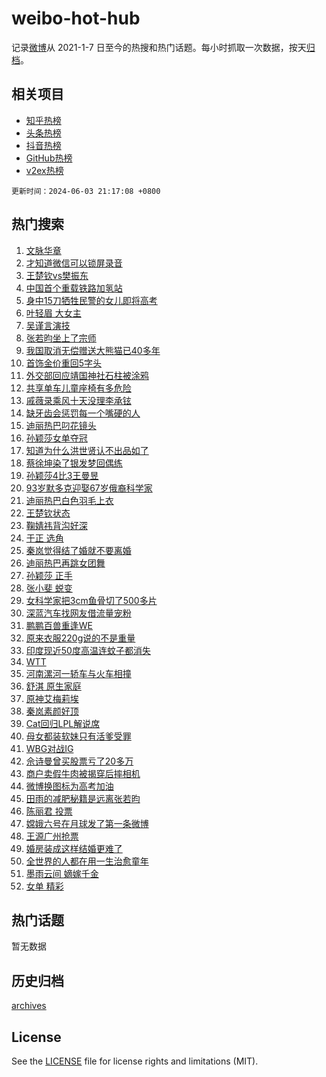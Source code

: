 # weibo-hot-hub

记录[微博](https://www.weibo.com)从 2021-1-7 日至今的热搜和热门话题。每小时抓取一次数据，按天[归档](archives)。

## 相关项目

- [知乎热榜](https://github.com/lonnyzhang423/zhihu-hot-hub)
- [头条热榜](https://github.com/lonnyzhang423/toutiao-hot-hub)
- [抖音热榜](https://github.com/lonnyzhang423/douyin-hot-hub)
- [GitHub热榜](https://github.com/lonnyzhang423/github-hot-hub)
- [v2ex热榜](https://github.com/lonnyzhang423/v2ex-hot-hub)


`更新时间：2024-06-03 21:17:08 +0800`

## 热门搜索

1. [文脉华章](https://m.weibo.cn/search?containerid=100103type%3D1%26t%3D10%26q%3D%23%E6%96%87%E8%84%89%E5%8D%8E%E7%AB%A0%23&stream_entry_id=51&isnewpage=1&extparam=seat%3D1%26dgr%3D0%26filter_type%3Drealtimehot%26stream_entry_id%3D51%26c_type%3D51%26pos%3D0%26q%3D%2523%25E6%2596%2587%25E8%2584%2589%25E5%258D%258E%25E7%25AB%25A0%2523%26cate%3D10103%26display_time%3D1717420626%26pre_seqid%3D171742062690702665279)
1. [才知道微信可以锁屏录音](https://m.weibo.cn/search?containerid=100103type%3D1%26t%3D10%26q%3D%E6%89%8D%E7%9F%A5%E9%81%93%E5%BE%AE%E4%BF%A1%E5%8F%AF%E4%BB%A5%E9%94%81%E5%B1%8F%E5%BD%95%E9%9F%B3&stream_entry_id=31&isnewpage=1&extparam=seat%3D1%26filter_type%3Drealtimehot%26c_type%3D31%26lcate%3D5001%26cate%3D5001%26realpos%3D1%26q%3D%25E6%2589%258D%25E7%259F%25A5%25E9%2581%2593%25E5%25BE%25AE%25E4%25BF%25A1%25E5%258F%25AF%25E4%25BB%25A5%25E9%2594%2581%25E5%25B1%258F%25E5%25BD%2595%25E9%259F%25B3%26dgr%3D0%26pos%3D0%26stream_entry_id%3D31%26flag%3D2%26band_rank%3D1%26display_time%3D1717420626%26pre_seqid%3D171742062690702665279)
1. [王楚钦vs樊振东](https://m.weibo.cn/search?containerid=100103type%3D1%26t%3D10%26q%3D%23%E7%8E%8B%E6%A5%9A%E9%92%A6vs%E6%A8%8A%E6%8C%AF%E4%B8%9C%23&stream_entry_id=31&isnewpage=1&extparam=seat%3D1%26filter_type%3Drealtimehot%26c_type%3D31%26lcate%3D5001%26cate%3D5001%26realpos%3D2%26q%3D%2523%25E7%258E%258B%25E6%25A5%259A%25E9%2592%25A6vs%25E6%25A8%258A%25E6%258C%25AF%25E4%25B8%259C%2523%26dgr%3D0%26pos%3D1%26stream_entry_id%3D31%26flag%3D2%26band_rank%3D2%26display_time%3D1717420626%26pre_seqid%3D171742062690702665279)
1. [中国首个重载铁路加氢站](https://m.weibo.cn/search?containerid=100103type%3D1%26t%3D10%26q%3D%23%E4%B8%AD%E5%9B%BD%E9%A6%96%E4%B8%AA%E9%87%8D%E8%BD%BD%E9%93%81%E8%B7%AF%E5%8A%A0%E6%B0%A2%E7%AB%99%23&stream_entry_id=31&isnewpage=1&extparam=seat%3D1%26filter_type%3Drealtimehot%26c_type%3D31%26lcate%3D5001%26cate%3D5001%26realpos%3D3%26q%3D%2523%25E4%25B8%25AD%25E5%259B%25BD%25E9%25A6%2596%25E4%25B8%25AA%25E9%2587%258D%25E8%25BD%25BD%25E9%2593%2581%25E8%25B7%25AF%25E5%258A%25A0%25E6%25B0%25A2%25E7%25AB%2599%2523%26dgr%3D0%26pos%3D2%26stream_entry_id%3D31%26flag%3D0%26band_rank%3D3%26display_time%3D1717420626%26pre_seqid%3D171742062690702665279)
1. [身中15刀牺牲民警的女儿即将高考](https://m.weibo.cn/search?containerid=100103type%3D1%26t%3D10%26q%3D%23%E8%BA%AB%E4%B8%AD15%E5%88%80%E7%89%BA%E7%89%B2%E6%B0%91%E8%AD%A6%E7%9A%84%E5%A5%B3%E5%84%BF%E5%8D%B3%E5%B0%86%E9%AB%98%E8%80%83%23&stream_entry_id=31&isnewpage=1&extparam=seat%3D1%26filter_type%3Drealtimehot%26c_type%3D31%26lcate%3D5001%26cate%3D5001%26realpos%3D4%26q%3D%2523%25E8%25BA%25AB%25E4%25B8%25AD15%25E5%2588%2580%25E7%2589%25BA%25E7%2589%25B2%25E6%25B0%2591%25E8%25AD%25A6%25E7%259A%2584%25E5%25A5%25B3%25E5%2584%25BF%25E5%258D%25B3%25E5%25B0%2586%25E9%25AB%2598%25E8%2580%2583%2523%26dgr%3D0%26pos%3D3%26stream_entry_id%3D31%26flag%3D1%26band_rank%3D4%26display_time%3D1717420626%26pre_seqid%3D171742062690702665279)
1. [叶轻眉 大女主](https://m.weibo.cn/search?containerid=100103type%3D1%26t%3D10%26q%3D%E5%8F%B6%E8%BD%BB%E7%9C%89+%E5%A4%A7%E5%A5%B3%E4%B8%BB&stream_entry_id=31&isnewpage=1&extparam=seat%3D1%26filter_type%3Drealtimehot%26c_type%3D31%26lcate%3D5001%26cate%3D5001%26realpos%3D5%26q%3D%25E5%258F%25B6%25E8%25BD%25BB%25E7%259C%2589%2520%25E5%25A4%25A7%25E5%25A5%25B3%25E4%25B8%25BB%26dgr%3D0%26pos%3D4%26stream_entry_id%3D31%26flag%3D2%26band_rank%3D5%26display_time%3D1717420626%26pre_seqid%3D171742062690702665279)
1. [吴谨言演技](https://m.weibo.cn/search?containerid=100103type%3D1%26t%3D10%26q%3D%E5%90%B4%E8%B0%A8%E8%A8%80%E6%BC%94%E6%8A%80&stream_entry_id=31&isnewpage=1&extparam=seat%3D1%26filter_type%3Drealtimehot%26c_type%3D31%26lcate%3D5001%26cate%3D5001%26realpos%3D6%26q%3D%25E5%2590%25B4%25E8%25B0%25A8%25E8%25A8%2580%25E6%25BC%2594%25E6%258A%2580%26dgr%3D0%26pos%3D5%26stream_entry_id%3D31%26flag%3D1%26band_rank%3D6%26display_time%3D1717420626%26pre_seqid%3D171742062690702665279)
1. [张若昀坐上了宗师](https://m.weibo.cn/search?containerid=100103type%3D1%26t%3D10%26q%3D%23%E5%BC%A0%E8%8B%A5%E6%98%80%E5%9D%90%E4%B8%8A%E4%BA%86%E5%AE%97%E5%B8%88%23&stream_entry_id=31&isnewpage=1&extparam=seat%3D1%26filter_type%3Drealtimehot%26c_type%3D31%26lcate%3D5001%26cate%3D5001%26topic_ad%3D1%26dgr%3D0%26q%3D%2523%25E5%25BC%25A0%25E8%258B%25A5%25E6%2598%2580%25E5%259D%2590%25E4%25B8%258A%25E4%25BA%2586%25E5%25AE%2597%25E5%25B8%2588%2523%26stream_entry_id%3D31%26pos%3D6%26adid%3D240375%26is_ad_pos%3D1%26band_rank%3D7%26display_time%3D1717420626%26pre_seqid%3D171742062690702665279)
1. [我国取消无偿赠送大熊猫已40多年](https://m.weibo.cn/search?containerid=100103type%3D1%26t%3D10%26q%3D%23%E6%88%91%E5%9B%BD%E5%8F%96%E6%B6%88%E6%97%A0%E5%81%BF%E8%B5%A0%E9%80%81%E5%A4%A7%E7%86%8A%E7%8C%AB%E5%B7%B240%E5%A4%9A%E5%B9%B4%23&stream_entry_id=31&isnewpage=1&extparam=seat%3D1%26filter_type%3Drealtimehot%26c_type%3D31%26lcate%3D5001%26cate%3D5001%26realpos%3D7%26q%3D%2523%25E6%2588%2591%25E5%259B%25BD%25E5%258F%2596%25E6%25B6%2588%25E6%2597%25A0%25E5%2581%25BF%25E8%25B5%25A0%25E9%2580%2581%25E5%25A4%25A7%25E7%2586%258A%25E7%258C%25AB%25E5%25B7%25B240%25E5%25A4%259A%25E5%25B9%25B4%2523%26dgr%3D0%26pos%3D7%26stream_entry_id%3D31%26flag%3D2%26band_rank%3D7%26display_time%3D1717420626%26pre_seqid%3D171742062690702665279)
1. [首饰金价重回5字头](https://m.weibo.cn/search?containerid=100103type%3D1%26t%3D10%26q%3D%23%E9%A6%96%E9%A5%B0%E9%87%91%E4%BB%B7%E9%87%8D%E5%9B%9E5%E5%AD%97%E5%A4%B4%23&stream_entry_id=31&isnewpage=1&extparam=seat%3D1%26filter_type%3Drealtimehot%26c_type%3D31%26lcate%3D5001%26cate%3D5001%26realpos%3D8%26q%3D%2523%25E9%25A6%2596%25E9%25A5%25B0%25E9%2587%2591%25E4%25BB%25B7%25E9%2587%258D%25E5%259B%259E5%25E5%25AD%2597%25E5%25A4%25B4%2523%26dgr%3D0%26pos%3D8%26stream_entry_id%3D31%26flag%3D1%26band_rank%3D8%26display_time%3D1717420626%26pre_seqid%3D171742062690702665279)
1. [外交部回应靖国神社石柱被涂鸦](https://m.weibo.cn/search?containerid=100103type%3D1%26t%3D10%26q%3D%23%E5%A4%96%E4%BA%A4%E9%83%A8%E5%9B%9E%E5%BA%94%E9%9D%96%E5%9B%BD%E7%A5%9E%E7%A4%BE%E7%9F%B3%E6%9F%B1%E8%A2%AB%E6%B6%82%E9%B8%A6%23&stream_entry_id=31&isnewpage=1&extparam=seat%3D1%26filter_type%3Drealtimehot%26c_type%3D31%26lcate%3D5001%26cate%3D5001%26realpos%3D9%26q%3D%2523%25E5%25A4%2596%25E4%25BA%25A4%25E9%2583%25A8%25E5%259B%259E%25E5%25BA%2594%25E9%259D%2596%25E5%259B%25BD%25E7%25A5%259E%25E7%25A4%25BE%25E7%259F%25B3%25E6%259F%25B1%25E8%25A2%25AB%25E6%25B6%2582%25E9%25B8%25A6%2523%26dgr%3D0%26pos%3D9%26stream_entry_id%3D31%26flag%3D0%26band_rank%3D9%26display_time%3D1717420626%26pre_seqid%3D171742062690702665279)
1. [共享单车儿童座椅有多危险](https://m.weibo.cn/search?containerid=100103type%3D1%26t%3D10%26q%3D%23%E5%85%B1%E4%BA%AB%E5%8D%95%E8%BD%A6%E5%84%BF%E7%AB%A5%E5%BA%A7%E6%A4%85%E6%9C%89%E5%A4%9A%E5%8D%B1%E9%99%A9%23&stream_entry_id=31&isnewpage=1&extparam=seat%3D1%26filter_type%3Drealtimehot%26c_type%3D31%26lcate%3D5001%26cate%3D5001%26realpos%3D10%26q%3D%2523%25E5%2585%25B1%25E4%25BA%25AB%25E5%258D%2595%25E8%25BD%25A6%25E5%2584%25BF%25E7%25AB%25A5%25E5%25BA%25A7%25E6%25A4%2585%25E6%259C%2589%25E5%25A4%259A%25E5%258D%25B1%25E9%2599%25A9%2523%26dgr%3D0%26pos%3D10%26stream_entry_id%3D31%26flag%3D1%26band_rank%3D10%26display_time%3D1717420626%26pre_seqid%3D171742062690702665279)
1. [戚薇录乘风十天没理李承铉](https://m.weibo.cn/search?containerid=100103type%3D1%26t%3D10%26q%3D%23%E6%88%9A%E8%96%87%E5%BD%95%E4%B9%98%E9%A3%8E%E5%8D%81%E5%A4%A9%E6%B2%A1%E7%90%86%E6%9D%8E%E6%89%BF%E9%93%89%23&stream_entry_id=31&isnewpage=1&extparam=seat%3D1%26filter_type%3Drealtimehot%26c_type%3D31%26lcate%3D5001%26cate%3D5001%26realpos%3D11%26q%3D%2523%25E6%2588%259A%25E8%2596%2587%25E5%25BD%2595%25E4%25B9%2598%25E9%25A3%258E%25E5%258D%2581%25E5%25A4%25A9%25E6%25B2%25A1%25E7%2590%2586%25E6%259D%258E%25E6%2589%25BF%25E9%2593%2589%2523%26dgr%3D0%26pos%3D11%26stream_entry_id%3D31%26flag%3D0%26band_rank%3D11%26display_time%3D1717420626%26pre_seqid%3D171742062690702665279)
1. [缺牙齿会惩罚每一个嘴硬的人](https://m.weibo.cn/search?containerid=100103type%3D1%26t%3D10%26q%3D%E7%BC%BA%E7%89%99%E9%BD%BF%E4%BC%9A%E6%83%A9%E7%BD%9A%E6%AF%8F%E4%B8%80%E4%B8%AA%E5%98%B4%E7%A1%AC%E7%9A%84%E4%BA%BA&stream_entry_id=31&isnewpage=1&extparam=seat%3D1%26filter_type%3Drealtimehot%26c_type%3D31%26lcate%3D5001%26cate%3D5001%26realpos%3D12%26q%3D%25E7%25BC%25BA%25E7%2589%2599%25E9%25BD%25BF%25E4%25BC%259A%25E6%2583%25A9%25E7%25BD%259A%25E6%25AF%258F%25E4%25B8%2580%25E4%25B8%25AA%25E5%2598%25B4%25E7%25A1%25AC%25E7%259A%2584%25E4%25BA%25BA%26dgr%3D0%26pos%3D12%26stream_entry_id%3D31%26flag%3D1%26band_rank%3D12%26display_time%3D1717420626%26pre_seqid%3D171742062690702665279)
1. [迪丽热巴叼花镜头](https://m.weibo.cn/search?containerid=100103type%3D1%26t%3D10%26q%3D%23%E8%BF%AA%E4%B8%BD%E7%83%AD%E5%B7%B4%E5%8F%BC%E8%8A%B1%E9%95%9C%E5%A4%B4%23&stream_entry_id=31&isnewpage=1&extparam=seat%3D1%26filter_type%3Drealtimehot%26c_type%3D31%26lcate%3D5001%26cate%3D5001%26realpos%3D13%26q%3D%2523%25E8%25BF%25AA%25E4%25B8%25BD%25E7%2583%25AD%25E5%25B7%25B4%25E5%258F%25BC%25E8%258A%25B1%25E9%2595%259C%25E5%25A4%25B4%2523%26dgr%3D0%26pos%3D13%26stream_entry_id%3D31%26flag%3D1%26band_rank%3D13%26display_time%3D1717420626%26pre_seqid%3D171742062690702665279)
1. [孙颖莎女单夺冠](https://m.weibo.cn/search?containerid=100103type%3D1%26t%3D10%26q%3D%23%E5%AD%99%E9%A2%96%E8%8E%8E%E5%A5%B3%E5%8D%95%E5%A4%BA%E5%86%A0%23&stream_entry_id=31&isnewpage=1&extparam=seat%3D1%26filter_type%3Drealtimehot%26c_type%3D31%26lcate%3D5001%26cate%3D5001%26realpos%3D14%26q%3D%2523%25E5%25AD%2599%25E9%25A2%2596%25E8%258E%258E%25E5%25A5%25B3%25E5%258D%2595%25E5%25A4%25BA%25E5%2586%25A0%2523%26dgr%3D0%26pos%3D14%26stream_entry_id%3D31%26flag%3D1%26band_rank%3D14%26display_time%3D1717420626%26pre_seqid%3D171742062690702665279)
1. [知道为什么洪世贤认不出品如了](https://m.weibo.cn/search?containerid=100103type%3D1%26t%3D10%26q%3D%23%E7%9F%A5%E9%81%93%E4%B8%BA%E4%BB%80%E4%B9%88%E6%B4%AA%E4%B8%96%E8%B4%A4%E8%AE%A4%E4%B8%8D%E5%87%BA%E5%93%81%E5%A6%82%E4%BA%86%23&stream_entry_id=31&isnewpage=1&extparam=seat%3D1%26filter_type%3Drealtimehot%26c_type%3D31%26lcate%3D5001%26cate%3D5001%26realpos%3D15%26q%3D%2523%25E7%259F%25A5%25E9%2581%2593%25E4%25B8%25BA%25E4%25BB%2580%25E4%25B9%2588%25E6%25B4%25AA%25E4%25B8%2596%25E8%25B4%25A4%25E8%25AE%25A4%25E4%25B8%258D%25E5%2587%25BA%25E5%2593%2581%25E5%25A6%2582%25E4%25BA%2586%2523%26dgr%3D0%26pos%3D15%26stream_entry_id%3D31%26flag%3D0%26band_rank%3D15%26display_time%3D1717420626%26pre_seqid%3D171742062690702665279)
1. [蔡徐坤染了银发梦回偶练](https://m.weibo.cn/search?containerid=100103type%3D1%26t%3D10%26q%3D%23%E8%94%A1%E5%BE%90%E5%9D%A4%E6%9F%93%E4%BA%86%E9%93%B6%E5%8F%91%E6%A2%A6%E5%9B%9E%E5%81%B6%E7%BB%83%23&stream_entry_id=31&isnewpage=1&extparam=seat%3D1%26filter_type%3Drealtimehot%26c_type%3D31%26lcate%3D5001%26cate%3D5001%26realpos%3D16%26q%3D%2523%25E8%2594%25A1%25E5%25BE%2590%25E5%259D%25A4%25E6%259F%2593%25E4%25BA%2586%25E9%2593%25B6%25E5%258F%2591%25E6%25A2%25A6%25E5%259B%259E%25E5%2581%25B6%25E7%25BB%2583%2523%26dgr%3D0%26pos%3D16%26stream_entry_id%3D31%26flag%3D0%26band_rank%3D16%26display_time%3D1717420626%26pre_seqid%3D171742062690702665279)
1. [孙颖莎4比3王曼昱](https://m.weibo.cn/search?containerid=100103type%3D1%26t%3D10%26q%3D%23%E5%AD%99%E9%A2%96%E8%8E%8E4%E6%AF%943%E7%8E%8B%E6%9B%BC%E6%98%B1%23&stream_entry_id=31&isnewpage=1&extparam=seat%3D1%26filter_type%3Drealtimehot%26c_type%3D31%26lcate%3D5001%26cate%3D5001%26realpos%3D17%26q%3D%2523%25E5%25AD%2599%25E9%25A2%2596%25E8%258E%258E4%25E6%25AF%25943%25E7%258E%258B%25E6%259B%25BC%25E6%2598%25B1%2523%26dgr%3D0%26pos%3D17%26stream_entry_id%3D31%26flag%3D1%26band_rank%3D17%26display_time%3D1717420626%26pre_seqid%3D171742062690702665279)
1. [93岁默多克迎娶67岁俄裔科学家](https://m.weibo.cn/search?containerid=100103type%3D1%26t%3D10%26q%3D%2393%E5%B2%81%E9%BB%98%E5%A4%9A%E5%85%8B%E8%BF%8E%E5%A8%B667%E5%B2%81%E4%BF%84%E8%A3%94%E7%A7%91%E5%AD%A6%E5%AE%B6%23&stream_entry_id=31&isnewpage=1&extparam=seat%3D1%26filter_type%3Drealtimehot%26c_type%3D31%26lcate%3D5001%26cate%3D5001%26realpos%3D18%26q%3D%252393%25E5%25B2%2581%25E9%25BB%2598%25E5%25A4%259A%25E5%2585%258B%25E8%25BF%258E%25E5%25A8%25B667%25E5%25B2%2581%25E4%25BF%2584%25E8%25A3%2594%25E7%25A7%2591%25E5%25AD%25A6%25E5%25AE%25B6%2523%26dgr%3D0%26pos%3D18%26stream_entry_id%3D31%26flag%3D1%26band_rank%3D18%26display_time%3D1717420626%26pre_seqid%3D171742062690702665279)
1. [迪丽热巴白色羽毛上衣](https://m.weibo.cn/search?containerid=100103type%3D1%26t%3D10%26q%3D%23%E8%BF%AA%E4%B8%BD%E7%83%AD%E5%B7%B4%E7%99%BD%E8%89%B2%E7%BE%BD%E6%AF%9B%E4%B8%8A%E8%A1%A3%23&stream_entry_id=31&isnewpage=1&extparam=seat%3D1%26filter_type%3Drealtimehot%26c_type%3D31%26lcate%3D5001%26cate%3D5001%26realpos%3D19%26q%3D%2523%25E8%25BF%25AA%25E4%25B8%25BD%25E7%2583%25AD%25E5%25B7%25B4%25E7%2599%25BD%25E8%2589%25B2%25E7%25BE%25BD%25E6%25AF%259B%25E4%25B8%258A%25E8%25A1%25A3%2523%26dgr%3D0%26pos%3D19%26stream_entry_id%3D31%26flag%3D1%26band_rank%3D19%26display_time%3D1717420626%26pre_seqid%3D171742062690702665279)
1. [王楚钦状态](https://m.weibo.cn/search?containerid=100103type%3D1%26t%3D10%26q%3D%E7%8E%8B%E6%A5%9A%E9%92%A6%E7%8A%B6%E6%80%81&stream_entry_id=31&isnewpage=1&extparam=seat%3D1%26filter_type%3Drealtimehot%26c_type%3D31%26lcate%3D5001%26cate%3D5001%26realpos%3D20%26q%3D%25E7%258E%258B%25E6%25A5%259A%25E9%2592%25A6%25E7%258A%25B6%25E6%2580%2581%26dgr%3D0%26pos%3D20%26stream_entry_id%3D31%26flag%3D1%26band_rank%3D20%26display_time%3D1717420626%26pre_seqid%3D171742062690702665279)
1. [鞠婧祎背沟好深](https://m.weibo.cn/search?containerid=100103type%3D1%26t%3D10%26q%3D%23%E9%9E%A0%E5%A9%A7%E7%A5%8E%E8%83%8C%E6%B2%9F%E5%A5%BD%E6%B7%B1%23&stream_entry_id=31&isnewpage=1&extparam=seat%3D1%26filter_type%3Drealtimehot%26c_type%3D31%26lcate%3D5001%26cate%3D5001%26realpos%3D21%26q%3D%2523%25E9%259E%25A0%25E5%25A9%25A7%25E7%25A5%258E%25E8%2583%258C%25E6%25B2%259F%25E5%25A5%25BD%25E6%25B7%25B1%2523%26dgr%3D0%26pos%3D21%26stream_entry_id%3D31%26flag%3D0%26band_rank%3D21%26display_time%3D1717420626%26pre_seqid%3D171742062690702665279)
1. [于正 选角](https://m.weibo.cn/search?containerid=100103type%3D1%26t%3D10%26q%3D%E4%BA%8E%E6%AD%A3+%E9%80%89%E8%A7%92&stream_entry_id=31&isnewpage=1&extparam=seat%3D1%26filter_type%3Drealtimehot%26c_type%3D31%26lcate%3D5001%26cate%3D5001%26realpos%3D22%26q%3D%25E4%25BA%258E%25E6%25AD%25A3%2520%25E9%2580%2589%25E8%25A7%2592%26dgr%3D0%26pos%3D22%26stream_entry_id%3D31%26flag%3D0%26band_rank%3D22%26display_time%3D1717420626%26pre_seqid%3D171742062690702665279)
1. [秦岚觉得结了婚就不要离婚](https://m.weibo.cn/search?containerid=100103type%3D1%26t%3D10%26q%3D%23%E7%A7%A6%E5%B2%9A%E8%A7%89%E5%BE%97%E7%BB%93%E4%BA%86%E5%A9%9A%E5%B0%B1%E4%B8%8D%E8%A6%81%E7%A6%BB%E5%A9%9A%23&stream_entry_id=31&isnewpage=1&extparam=seat%3D1%26filter_type%3Drealtimehot%26c_type%3D31%26lcate%3D5001%26cate%3D5001%26realpos%3D23%26q%3D%2523%25E7%25A7%25A6%25E5%25B2%259A%25E8%25A7%2589%25E5%25BE%2597%25E7%25BB%2593%25E4%25BA%2586%25E5%25A9%259A%25E5%25B0%25B1%25E4%25B8%258D%25E8%25A6%2581%25E7%25A6%25BB%25E5%25A9%259A%2523%26dgr%3D0%26pos%3D23%26stream_entry_id%3D31%26flag%3D1%26band_rank%3D23%26display_time%3D1717420626%26pre_seqid%3D171742062690702665279)
1. [迪丽热巴再跳女团舞](https://m.weibo.cn/search?containerid=100103type%3D1%26t%3D10%26q%3D%23%E8%BF%AA%E4%B8%BD%E7%83%AD%E5%B7%B4%E5%86%8D%E8%B7%B3%E5%A5%B3%E5%9B%A2%E8%88%9E%23&stream_entry_id=31&isnewpage=1&extparam=seat%3D1%26filter_type%3Drealtimehot%26c_type%3D31%26lcate%3D5001%26cate%3D5001%26realpos%3D24%26q%3D%2523%25E8%25BF%25AA%25E4%25B8%25BD%25E7%2583%25AD%25E5%25B7%25B4%25E5%2586%258D%25E8%25B7%25B3%25E5%25A5%25B3%25E5%259B%25A2%25E8%2588%259E%2523%26dgr%3D0%26pos%3D24%26stream_entry_id%3D31%26flag%3D1%26band_rank%3D24%26display_time%3D1717420626%26pre_seqid%3D171742062690702665279)
1. [孙颖莎 正手](https://m.weibo.cn/search?containerid=100103type%3D1%26t%3D10%26q%3D%E5%AD%99%E9%A2%96%E8%8E%8E+%E6%AD%A3%E6%89%8B&stream_entry_id=31&isnewpage=1&extparam=seat%3D1%26filter_type%3Drealtimehot%26c_type%3D31%26lcate%3D5001%26cate%3D5001%26realpos%3D25%26q%3D%25E5%25AD%2599%25E9%25A2%2596%25E8%258E%258E%2520%25E6%25AD%25A3%25E6%2589%258B%26dgr%3D0%26pos%3D25%26stream_entry_id%3D31%26flag%3D1%26band_rank%3D25%26display_time%3D1717420626%26pre_seqid%3D171742062690702665279)
1. [张小斐 蜕变](https://m.weibo.cn/search?containerid=100103type%3D1%26t%3D10%26q%3D%E5%BC%A0%E5%B0%8F%E6%96%90+%E8%9C%95%E5%8F%98&stream_entry_id=31&isnewpage=1&extparam=seat%3D1%26filter_type%3Drealtimehot%26c_type%3D31%26lcate%3D5001%26cate%3D5001%26realpos%3D26%26q%3D%25E5%25BC%25A0%25E5%25B0%258F%25E6%2596%2590%2520%25E8%259C%2595%25E5%258F%2598%26dgr%3D0%26pos%3D26%26stream_entry_id%3D31%26flag%3D1%26band_rank%3D26%26display_time%3D1717420626%26pre_seqid%3D171742062690702665279)
1. [女科学家把3cm鱼骨切了500多片](https://m.weibo.cn/search?containerid=100103type%3D1%26t%3D10%26q%3D%23%E5%A5%B3%E7%A7%91%E5%AD%A6%E5%AE%B6%E6%8A%8A3cm%E9%B1%BC%E9%AA%A8%E5%88%87%E4%BA%86500%E5%A4%9A%E7%89%87%23&stream_entry_id=31&isnewpage=1&extparam=seat%3D1%26filter_type%3Drealtimehot%26c_type%3D31%26lcate%3D5001%26cate%3D5001%26realpos%3D27%26q%3D%2523%25E5%25A5%25B3%25E7%25A7%2591%25E5%25AD%25A6%25E5%25AE%25B6%25E6%258A%258A3cm%25E9%25B1%25BC%25E9%25AA%25A8%25E5%2588%2587%25E4%25BA%2586500%25E5%25A4%259A%25E7%2589%2587%2523%26dgr%3D0%26pos%3D27%26stream_entry_id%3D31%26flag%3D0%26band_rank%3D27%26display_time%3D1717420626%26pre_seqid%3D171742062690702665279)
1. [深蓝汽车找网友借流量宠粉](https://m.weibo.cn/search?containerid=100103type%3D1%26t%3D10%26q%3D%23%E6%B7%B1%E8%93%9D%E6%B1%BD%E8%BD%A6%E6%89%BE%E7%BD%91%E5%8F%8B%E5%80%9F%E6%B5%81%E9%87%8F%E5%AE%A0%E7%B2%89%23&stream_entry_id=31&isnewpage=1&extparam=seat%3D1%26filter_type%3Drealtimehot%26c_type%3D31%26lcate%3D5001%26cate%3D5001%26realpos%3D28%26stream_entry_id%3D31%26q%3D%2523%25E6%25B7%25B1%25E8%2593%259D%25E6%25B1%25BD%25E8%25BD%25A6%25E6%2589%25BE%25E7%25BD%2591%25E5%258F%258B%25E5%2580%259F%25E6%25B5%2581%25E9%2587%258F%25E5%25AE%25A0%25E7%25B2%2589%2523%26dgr%3D0%26pos%3D28%26adid%3D240454%26flag%3D0%26band_rank%3D28%26display_time%3D1717420626%26pre_seqid%3D171742062690702665279)
1. [鹏鹏百兽重逢WE](https://m.weibo.cn/search?containerid=100103type%3D1%26t%3D10%26q%3D%23%E9%B9%8F%E9%B9%8F%E7%99%BE%E5%85%BD%E9%87%8D%E9%80%A2WE%23&stream_entry_id=31&isnewpage=1&extparam=seat%3D1%26filter_type%3Drealtimehot%26c_type%3D31%26lcate%3D5001%26cate%3D5001%26realpos%3D29%26q%3D%2523%25E9%25B9%258F%25E9%25B9%258F%25E7%2599%25BE%25E5%2585%25BD%25E9%2587%258D%25E9%2580%25A2WE%2523%26dgr%3D0%26pos%3D29%26stream_entry_id%3D31%26flag%3D1%26band_rank%3D29%26display_time%3D1717420626%26pre_seqid%3D171742062690702665279)
1. [原来衣服220g说的不是重量](https://m.weibo.cn/search?containerid=100103type%3D1%26t%3D10%26q%3D%23%E5%8E%9F%E6%9D%A5%E8%A1%A3%E6%9C%8D220g%E8%AF%B4%E7%9A%84%E4%B8%8D%E6%98%AF%E9%87%8D%E9%87%8F%23&stream_entry_id=31&isnewpage=1&extparam=seat%3D1%26filter_type%3Drealtimehot%26c_type%3D31%26lcate%3D5001%26cate%3D5001%26realpos%3D30%26q%3D%2523%25E5%258E%259F%25E6%259D%25A5%25E8%25A1%25A3%25E6%259C%258D220g%25E8%25AF%25B4%25E7%259A%2584%25E4%25B8%258D%25E6%2598%25AF%25E9%2587%258D%25E9%2587%258F%2523%26dgr%3D0%26pos%3D30%26stream_entry_id%3D31%26flag%3D0%26band_rank%3D30%26display_time%3D1717420626%26pre_seqid%3D171742062690702665279)
1. [印度现近50度高温连蚊子都消失](https://m.weibo.cn/search?containerid=100103type%3D1%26t%3D10%26q%3D%23%E5%8D%B0%E5%BA%A6%E7%8E%B0%E8%BF%9150%E5%BA%A6%E9%AB%98%E6%B8%A9%E8%BF%9E%E8%9A%8A%E5%AD%90%E9%83%BD%E6%B6%88%E5%A4%B1%23&stream_entry_id=31&isnewpage=1&extparam=seat%3D1%26filter_type%3Drealtimehot%26c_type%3D31%26lcate%3D5001%26cate%3D5001%26realpos%3D31%26q%3D%2523%25E5%258D%25B0%25E5%25BA%25A6%25E7%258E%25B0%25E8%25BF%259150%25E5%25BA%25A6%25E9%25AB%2598%25E6%25B8%25A9%25E8%25BF%259E%25E8%259A%258A%25E5%25AD%2590%25E9%2583%25BD%25E6%25B6%2588%25E5%25A4%25B1%2523%26dgr%3D0%26pos%3D31%26stream_entry_id%3D31%26flag%3D0%26band_rank%3D31%26display_time%3D1717420626%26pre_seqid%3D171742062690702665279)
1. [WTT](https://m.weibo.cn/search?containerid=100103type%3D1%26t%3D10%26q%3DWTT&stream_entry_id=31&isnewpage=1&extparam=seat%3D1%26filter_type%3Drealtimehot%26c_type%3D31%26lcate%3D5001%26cate%3D5001%26realpos%3D32%26q%3DWTT%26dgr%3D0%26pos%3D32%26stream_entry_id%3D31%26flag%3D1%26band_rank%3D32%26display_time%3D1717420626%26pre_seqid%3D171742062690702665279)
1. [河南漯河一轿车与火车相撞](https://m.weibo.cn/search?containerid=100103type%3D1%26t%3D10%26q%3D%23%E6%B2%B3%E5%8D%97%E6%BC%AF%E6%B2%B3%E4%B8%80%E8%BD%BF%E8%BD%A6%E4%B8%8E%E7%81%AB%E8%BD%A6%E7%9B%B8%E6%92%9E%23&stream_entry_id=31&isnewpage=1&extparam=seat%3D1%26filter_type%3Drealtimehot%26c_type%3D31%26lcate%3D5001%26cate%3D5001%26realpos%3D33%26q%3D%2523%25E6%25B2%25B3%25E5%258D%2597%25E6%25BC%25AF%25E6%25B2%25B3%25E4%25B8%2580%25E8%25BD%25BF%25E8%25BD%25A6%25E4%25B8%258E%25E7%2581%25AB%25E8%25BD%25A6%25E7%259B%25B8%25E6%2592%259E%2523%26dgr%3D0%26pos%3D33%26stream_entry_id%3D31%26flag%3D1%26band_rank%3D33%26display_time%3D1717420626%26pre_seqid%3D171742062690702665279)
1. [舒淇 原生家庭](https://m.weibo.cn/search?containerid=100103type%3D1%26t%3D10%26q%3D%E8%88%92%E6%B7%87+%E5%8E%9F%E7%94%9F%E5%AE%B6%E5%BA%AD&stream_entry_id=31&isnewpage=1&extparam=seat%3D1%26filter_type%3Drealtimehot%26c_type%3D31%26lcate%3D5001%26cate%3D5001%26realpos%3D34%26q%3D%25E8%2588%2592%25E6%25B7%2587%2520%25E5%258E%259F%25E7%2594%259F%25E5%25AE%25B6%25E5%25BA%25AD%26dgr%3D0%26pos%3D34%26stream_entry_id%3D31%26flag%3D1%26band_rank%3D34%26display_time%3D1717420626%26pre_seqid%3D171742062690702665279)
1. [原神艾梅莉埃](https://m.weibo.cn/search?containerid=100103type%3D1%26t%3D10%26q%3D%23%E5%8E%9F%E7%A5%9E%E8%89%BE%E6%A2%85%E8%8E%89%E5%9F%83%23&stream_entry_id=31&isnewpage=1&extparam=seat%3D1%26filter_type%3Drealtimehot%26c_type%3D31%26lcate%3D5001%26cate%3D5001%26realpos%3D35%26q%3D%2523%25E5%258E%259F%25E7%25A5%259E%25E8%2589%25BE%25E6%25A2%2585%25E8%258E%2589%25E5%259F%2583%2523%26dgr%3D0%26pos%3D35%26stream_entry_id%3D31%26flag%3D0%26band_rank%3D35%26display_time%3D1717420626%26pre_seqid%3D171742062690702665279)
1. [秦岚素颜好顶](https://m.weibo.cn/search?containerid=100103type%3D1%26t%3D10%26q%3D%23%E7%A7%A6%E5%B2%9A%E7%B4%A0%E9%A2%9C%E5%A5%BD%E9%A1%B6%23&stream_entry_id=31&isnewpage=1&extparam=seat%3D1%26filter_type%3Drealtimehot%26c_type%3D31%26lcate%3D5001%26cate%3D5001%26realpos%3D36%26q%3D%2523%25E7%25A7%25A6%25E5%25B2%259A%25E7%25B4%25A0%25E9%25A2%259C%25E5%25A5%25BD%25E9%25A1%25B6%2523%26dgr%3D0%26pos%3D36%26stream_entry_id%3D31%26flag%3D0%26band_rank%3D36%26display_time%3D1717420626%26pre_seqid%3D171742062690702665279)
1. [Cat回归LPL解说席](https://m.weibo.cn/search?containerid=100103type%3D1%26t%3D10%26q%3D%23Cat%E5%9B%9E%E5%BD%92LPL%E8%A7%A3%E8%AF%B4%E5%B8%AD%23&stream_entry_id=31&isnewpage=1&extparam=seat%3D1%26filter_type%3Drealtimehot%26c_type%3D31%26lcate%3D5001%26cate%3D5001%26realpos%3D37%26q%3D%2523Cat%25E5%259B%259E%25E5%25BD%2592LPL%25E8%25A7%25A3%25E8%25AF%25B4%25E5%25B8%25AD%2523%26dgr%3D0%26pos%3D37%26stream_entry_id%3D31%26flag%3D1%26band_rank%3D37%26display_time%3D1717420626%26pre_seqid%3D171742062690702665279)
1. [母女都装软妹只有活爹受罪](https://m.weibo.cn/search?containerid=100103type%3D1%26t%3D10%26q%3D%23%E6%AF%8D%E5%A5%B3%E9%83%BD%E8%A3%85%E8%BD%AF%E5%A6%B9%E5%8F%AA%E6%9C%89%E6%B4%BB%E7%88%B9%E5%8F%97%E7%BD%AA%23&stream_entry_id=31&isnewpage=1&extparam=seat%3D1%26filter_type%3Drealtimehot%26c_type%3D31%26lcate%3D5001%26cate%3D5001%26realpos%3D38%26q%3D%2523%25E6%25AF%258D%25E5%25A5%25B3%25E9%2583%25BD%25E8%25A3%2585%25E8%25BD%25AF%25E5%25A6%25B9%25E5%258F%25AA%25E6%259C%2589%25E6%25B4%25BB%25E7%2588%25B9%25E5%258F%2597%25E7%25BD%25AA%2523%26dgr%3D0%26pos%3D38%26stream_entry_id%3D31%26flag%3D0%26band_rank%3D38%26display_time%3D1717420626%26pre_seqid%3D171742062690702665279)
1. [WBG对战IG](https://m.weibo.cn/search?containerid=100103type%3D1%26t%3D10%26q%3D%23WBG%E5%AF%B9%E6%88%98IG%23&stream_entry_id=31&isnewpage=1&extparam=seat%3D1%26filter_type%3Drealtimehot%26c_type%3D31%26lcate%3D5001%26cate%3D5001%26realpos%3D39%26q%3D%2523WBG%25E5%25AF%25B9%25E6%2588%2598IG%2523%26dgr%3D0%26pos%3D39%26stream_entry_id%3D31%26flag%3D1%26band_rank%3D39%26display_time%3D1717420626%26pre_seqid%3D171742062690702665279)
1. [佘诗曼曾买股票亏了20多万](https://m.weibo.cn/search?containerid=100103type%3D1%26t%3D10%26q%3D%23%E4%BD%98%E8%AF%97%E6%9B%BC%E6%9B%BE%E4%B9%B0%E8%82%A1%E7%A5%A8%E4%BA%8F%E4%BA%8620%E5%A4%9A%E4%B8%87%23&stream_entry_id=31&isnewpage=1&extparam=seat%3D1%26filter_type%3Drealtimehot%26c_type%3D31%26lcate%3D5001%26cate%3D5001%26realpos%3D40%26q%3D%2523%25E4%25BD%2598%25E8%25AF%2597%25E6%259B%25BC%25E6%259B%25BE%25E4%25B9%25B0%25E8%2582%25A1%25E7%25A5%25A8%25E4%25BA%258F%25E4%25BA%258620%25E5%25A4%259A%25E4%25B8%2587%2523%26dgr%3D0%26pos%3D40%26stream_entry_id%3D31%26flag%3D1%26band_rank%3D40%26display_time%3D1717420626%26pre_seqid%3D171742062690702665279)
1. [商户卖假牛肉被揭穿后摔相机](https://m.weibo.cn/search?containerid=100103type%3D1%26t%3D10%26q%3D%23%E5%95%86%E6%88%B7%E5%8D%96%E5%81%87%E7%89%9B%E8%82%89%E8%A2%AB%E6%8F%AD%E7%A9%BF%E5%90%8E%E6%91%94%E7%9B%B8%E6%9C%BA%23&stream_entry_id=31&isnewpage=1&extparam=seat%3D1%26filter_type%3Drealtimehot%26c_type%3D31%26lcate%3D5001%26cate%3D5001%26realpos%3D41%26q%3D%2523%25E5%2595%2586%25E6%2588%25B7%25E5%258D%2596%25E5%2581%2587%25E7%2589%259B%25E8%2582%2589%25E8%25A2%25AB%25E6%258F%25AD%25E7%25A9%25BF%25E5%2590%258E%25E6%2591%2594%25E7%259B%25B8%25E6%259C%25BA%2523%26dgr%3D0%26pos%3D41%26stream_entry_id%3D31%26flag%3D0%26band_rank%3D41%26display_time%3D1717420626%26pre_seqid%3D171742062690702665279)
1. [微博换图标为高考加油](https://m.weibo.cn/search?containerid=100103type%3D1%26t%3D10%26q%3D%23%E5%BE%AE%E5%8D%9A%E6%8D%A2%E5%9B%BE%E6%A0%87%E4%B8%BA%E9%AB%98%E8%80%83%E5%8A%A0%E6%B2%B9%23&stream_entry_id=31&isnewpage=1&extparam=seat%3D1%26filter_type%3Drealtimehot%26c_type%3D31%26lcate%3D5001%26cate%3D5001%26realpos%3D42%26q%3D%2523%25E5%25BE%25AE%25E5%258D%259A%25E6%258D%25A2%25E5%259B%25BE%25E6%25A0%2587%25E4%25B8%25BA%25E9%25AB%2598%25E8%2580%2583%25E5%258A%25A0%25E6%25B2%25B9%2523%26dgr%3D0%26pos%3D42%26stream_entry_id%3D31%26flag%3D1%26band_rank%3D42%26display_time%3D1717420626%26pre_seqid%3D171742062690702665279)
1. [田雨的减肥秘籍是远离张若昀](https://m.weibo.cn/search?containerid=100103type%3D1%26t%3D10%26q%3D%23%E7%94%B0%E9%9B%A8%E7%9A%84%E5%87%8F%E8%82%A5%E7%A7%98%E7%B1%8D%E6%98%AF%E8%BF%9C%E7%A6%BB%E5%BC%A0%E8%8B%A5%E6%98%80%23&stream_entry_id=31&isnewpage=1&extparam=seat%3D1%26filter_type%3Drealtimehot%26c_type%3D31%26lcate%3D5001%26cate%3D5001%26realpos%3D43%26q%3D%2523%25E7%2594%25B0%25E9%259B%25A8%25E7%259A%2584%25E5%2587%258F%25E8%2582%25A5%25E7%25A7%2598%25E7%25B1%258D%25E6%2598%25AF%25E8%25BF%259C%25E7%25A6%25BB%25E5%25BC%25A0%25E8%258B%25A5%25E6%2598%2580%2523%26dgr%3D0%26pos%3D43%26stream_entry_id%3D31%26flag%3D0%26band_rank%3D43%26display_time%3D1717420626%26pre_seqid%3D171742062690702665279)
1. [陈丽君 投票](https://m.weibo.cn/search?containerid=100103type%3D1%26t%3D10%26q%3D%E9%99%88%E4%B8%BD%E5%90%9B+%E6%8A%95%E7%A5%A8&stream_entry_id=31&isnewpage=1&extparam=seat%3D1%26filter_type%3Drealtimehot%26c_type%3D31%26lcate%3D5001%26cate%3D5001%26realpos%3D44%26q%3D%25E9%2599%2588%25E4%25B8%25BD%25E5%2590%259B%2520%25E6%258A%2595%25E7%25A5%25A8%26dgr%3D0%26pos%3D44%26stream_entry_id%3D31%26flag%3D0%26band_rank%3D44%26display_time%3D1717420626%26pre_seqid%3D171742062690702665279)
1. [嫦娥六号在月球发了第一条微博](https://m.weibo.cn/search?containerid=100103type%3D1%26t%3D10%26q%3D%23%E5%AB%A6%E5%A8%A5%E5%85%AD%E5%8F%B7%E5%9C%A8%E6%9C%88%E7%90%83%E5%8F%91%E4%BA%86%E7%AC%AC%E4%B8%80%E6%9D%A1%E5%BE%AE%E5%8D%9A%23&stream_entry_id=31&isnewpage=1&extparam=seat%3D1%26filter_type%3Drealtimehot%26c_type%3D31%26lcate%3D5001%26cate%3D5001%26realpos%3D45%26q%3D%2523%25E5%25AB%25A6%25E5%25A8%25A5%25E5%2585%25AD%25E5%258F%25B7%25E5%259C%25A8%25E6%259C%2588%25E7%2590%2583%25E5%258F%2591%25E4%25BA%2586%25E7%25AC%25AC%25E4%25B8%2580%25E6%259D%25A1%25E5%25BE%25AE%25E5%258D%259A%2523%26dgr%3D0%26pos%3D45%26stream_entry_id%3D31%26flag%3D1%26band_rank%3D45%26display_time%3D1717420626%26pre_seqid%3D171742062690702665279)
1. [王源广州抢票](https://m.weibo.cn/search?containerid=100103type%3D1%26t%3D10%26q%3D%E7%8E%8B%E6%BA%90%E5%B9%BF%E5%B7%9E%E6%8A%A2%E7%A5%A8&stream_entry_id=31&isnewpage=1&extparam=seat%3D1%26filter_type%3Drealtimehot%26c_type%3D31%26lcate%3D5001%26cate%3D5001%26realpos%3D46%26q%3D%25E7%258E%258B%25E6%25BA%2590%25E5%25B9%25BF%25E5%25B7%259E%25E6%258A%25A2%25E7%25A5%25A8%26dgr%3D0%26pos%3D46%26stream_entry_id%3D31%26flag%3D1%26band_rank%3D46%26display_time%3D1717420626%26pre_seqid%3D171742062690702665279)
1. [婚房装成这样结婚更难了](https://m.weibo.cn/search?containerid=100103type%3D1%26t%3D10%26q%3D%23%E5%A9%9A%E6%88%BF%E8%A3%85%E6%88%90%E8%BF%99%E6%A0%B7%E7%BB%93%E5%A9%9A%E6%9B%B4%E9%9A%BE%E4%BA%86%23&stream_entry_id=31&isnewpage=1&extparam=seat%3D1%26filter_type%3Drealtimehot%26c_type%3D31%26lcate%3D5001%26cate%3D5001%26realpos%3D47%26q%3D%2523%25E5%25A9%259A%25E6%2588%25BF%25E8%25A3%2585%25E6%2588%2590%25E8%25BF%2599%25E6%25A0%25B7%25E7%25BB%2593%25E5%25A9%259A%25E6%259B%25B4%25E9%259A%25BE%25E4%25BA%2586%2523%26dgr%3D0%26pos%3D47%26stream_entry_id%3D31%26flag%3D1%26band_rank%3D47%26display_time%3D1717420626%26pre_seqid%3D171742062690702665279)
1. [全世界的人都在用一生治愈童年](https://m.weibo.cn/search?containerid=100103type%3D1%26t%3D10%26q%3D%E5%85%A8%E4%B8%96%E7%95%8C%E7%9A%84%E4%BA%BA%E9%83%BD%E5%9C%A8%E7%94%A8%E4%B8%80%E7%94%9F%E6%B2%BB%E6%84%88%E7%AB%A5%E5%B9%B4&stream_entry_id=31&isnewpage=1&extparam=seat%3D1%26filter_type%3Drealtimehot%26c_type%3D31%26lcate%3D5001%26cate%3D5001%26realpos%3D48%26q%3D%25E5%2585%25A8%25E4%25B8%2596%25E7%2595%258C%25E7%259A%2584%25E4%25BA%25BA%25E9%2583%25BD%25E5%259C%25A8%25E7%2594%25A8%25E4%25B8%2580%25E7%2594%259F%25E6%25B2%25BB%25E6%2584%2588%25E7%25AB%25A5%25E5%25B9%25B4%26dgr%3D0%26pos%3D48%26stream_entry_id%3D31%26flag%3D1%26band_rank%3D48%26display_time%3D1717420626%26pre_seqid%3D171742062690702665279)
1. [墨雨云间 嫡嫁千金](https://m.weibo.cn/search?containerid=100103type%3D1%26t%3D10%26q%3D%E5%A2%A8%E9%9B%A8%E4%BA%91%E9%97%B4+%E5%AB%A1%E5%AB%81%E5%8D%83%E9%87%91&stream_entry_id=31&isnewpage=1&extparam=seat%3D1%26filter_type%3Drealtimehot%26c_type%3D31%26lcate%3D5001%26cate%3D5001%26realpos%3D49%26q%3D%25E5%25A2%25A8%25E9%259B%25A8%25E4%25BA%2591%25E9%2597%25B4%2520%25E5%25AB%25A1%25E5%25AB%2581%25E5%258D%2583%25E9%2587%2591%26dgr%3D0%26pos%3D49%26stream_entry_id%3D31%26flag%3D0%26band_rank%3D49%26display_time%3D1717420626%26pre_seqid%3D171742062690702665279)
1. [女单 精彩](https://m.weibo.cn/search?containerid=100103type%3D1%26t%3D10%26q%3D%E5%A5%B3%E5%8D%95+%E7%B2%BE%E5%BD%A9&stream_entry_id=31&isnewpage=1&extparam=seat%3D1%26filter_type%3Drealtimehot%26c_type%3D31%26lcate%3D5001%26cate%3D5001%26realpos%3D50%26q%3D%25E5%25A5%25B3%25E5%258D%2595%2520%25E7%25B2%25BE%25E5%25BD%25A9%26dgr%3D0%26pos%3D50%26stream_entry_id%3D31%26flag%3D1%26band_rank%3D50%26display_time%3D1717420626%26pre_seqid%3D171742062690702665279)

## 热门话题

暂无数据

## 历史归档

[archives](archives)

## License

See the [LICENSE](LICENSE) file for license rights and limitations (MIT).

